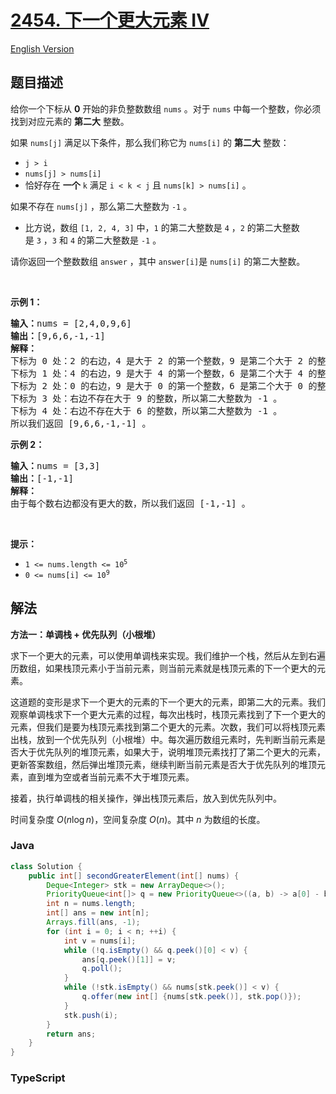 # [2454. 下一个更大元素 IV](https://leetcode.cn/problems/next-greater-element-iv)

[English Version](/solution/2400-2499/2454.Next%20Greater%20Element%20IV/README_EN.md)

## 题目描述

<!-- 这里写题目描述 -->

<p>给你一个下标从 <strong>0</strong>&nbsp;开始的非负整数数组&nbsp;<code>nums</code>&nbsp;。对于&nbsp;<code>nums</code>&nbsp;中每一个整数，你必须找到对应元素的&nbsp;<strong>第二大</strong>&nbsp;整数。</p>

<p>如果&nbsp;<code>nums[j]</code>&nbsp;满足以下条件，那么我们称它为&nbsp;<code>nums[i]</code>&nbsp;的&nbsp;<strong>第二大</strong>&nbsp;整数：</p>

<ul>
	<li><code>j &gt; i</code></li>
	<li><code>nums[j] &gt; nums[i]</code></li>
	<li>恰好存在 <strong>一个</strong>&nbsp;<code>k</code>&nbsp;满足 <code>i &lt; k &lt; j</code>&nbsp;且&nbsp;<code>nums[k] &gt; nums[i]</code>&nbsp;。</li>
</ul>

<p>如果不存在&nbsp;<code>nums[j]</code>&nbsp;，那么第二大整数为&nbsp;<code>-1</code>&nbsp;。</p>

<ul>
	<li>比方说，数组&nbsp;<code>[1, 2, 4, 3]</code>&nbsp;中，<code>1</code>&nbsp;的第二大整数是&nbsp;<code>4</code>&nbsp;，<code>2</code>&nbsp;的第二大整数是&nbsp;<code>3</code>&nbsp;，<code>3</code> 和&nbsp;<code>4</code>&nbsp;的第二大整数是&nbsp;<code>-1</code>&nbsp;。</li>
</ul>

<p>请你返回一个整数数组<em>&nbsp;</em><code>answer</code>&nbsp;，其中<em>&nbsp;</em><code>answer[i]</code>是<em>&nbsp;</em><code>nums[i]</code>&nbsp;的第二大整数。</p>

<p>&nbsp;</p>

<p><strong>示例 1：</strong></p>

<pre>
<b>输入：</b>nums = [2,4,0,9,6]
<b>输出：</b>[9,6,6,-1,-1]
<strong>解释：</strong>
下标为 0 处：2 的右边，4 是大于 2 的第一个整数，9 是第二个大于 2 的整数。
下标为 1 处：4 的右边，9 是大于 4 的第一个整数，6 是第二个大于 4 的整数。
下标为 2 处：0 的右边，9 是大于 0 的第一个整数，6 是第二个大于 0 的整数。
下标为 3 处：右边不存在大于 9 的整数，所以第二大整数为 -1 。
下标为 4 处：右边不存在大于 6 的整数，所以第二大整数为 -1 。
所以我们返回 [9,6,6,-1,-1] 。
</pre>

<p><strong>示例 2：</strong></p>

<pre>
<strong>输入：</strong>nums = [3,3]
<b>输出：</b>[-1,-1]
<strong>解释：</strong>
由于每个数右边都没有更大的数，所以我们返回 [-1,-1] 。
</pre>

<p>&nbsp;</p>

<p><strong>提示：</strong></p>

<ul>
	<li><code>1 &lt;= nums.length &lt;= 10<sup>5</sup></code></li>
	<li><code>0 &lt;= nums[i] &lt;= 10<sup>9</sup></code></li>
</ul>

## 解法

**方法一：单调栈 + 优先队列（小根堆）**

求下一个更大的元素，可以使用单调栈来实现。我们维护一个栈，然后从左到右遍历数组，如果栈顶元素小于当前元素，则当前元素就是栈顶元素的下一个更大的元素。

这道题的变形是求下一个更大的元素的下一个更大的元素，即第二大的元素。我们观察单调栈求下一个更大元素的过程，每次出栈时，栈顶元素找到了下一个更大的元素，但我们是要为栈顶元素找到第二个更大的元素。次数，我们可以将栈顶元素出栈，放到一个优先队列（小根堆）中。每次遍历数组元素时，先判断当前元素是否大于优先队列的堆顶元素，如果大于，说明堆顶元素找打了第二个更大的元素，更新答案数组，然后弹出堆顶元素，继续判断当前元素是否大于优先队列的堆顶元素，直到堆为空或者当前元素不大于堆顶元素。

接着，执行单调栈的相关操作，弹出栈顶元素后，放入到优先队列中。

时间复杂度 $O(n\log n)$，空间复杂度 $O(n)$。其中 $n$ 为数组的长度。

### **Java**

```java
class Solution {
    public int[] secondGreaterElement(int[] nums) {
        Deque<Integer> stk = new ArrayDeque<>();
        PriorityQueue<int[]> q = new PriorityQueue<>((a, b) -> a[0] - b[0]);
        int n = nums.length;
        int[] ans = new int[n];
        Arrays.fill(ans, -1);
        for (int i = 0; i < n; ++i) {
            int v = nums[i];
            while (!q.isEmpty() && q.peek()[0] < v) {
                ans[q.peek()[1]] = v;
                q.poll();
            }
            while (!stk.isEmpty() && nums[stk.peek()] < v) {
                q.offer(new int[] {nums[stk.peek()], stk.pop()});
            }
            stk.push(i);
        }
        return ans;
    }
}
```

### **TypeScript**
